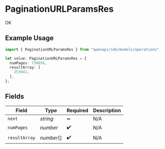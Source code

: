 # PaginationURLParamsRes

OK

## Example Usage

```typescript
import { PaginationURLParamsRes } from "openapi/sdk/models/operations";

let value: PaginationURLParamsRes = {
  numPages: 730856,
  resultArray: [
    253941,
  ],
};
```

## Fields

| Field              | Type               | Required           | Description        |
| ------------------ | ------------------ | ------------------ | ------------------ |
| `next`             | *string*           | :heavy_minus_sign: | N/A                |
| `numPages`         | *number*           | :heavy_check_mark: | N/A                |
| `resultArray`      | *number*[]         | :heavy_check_mark: | N/A                |